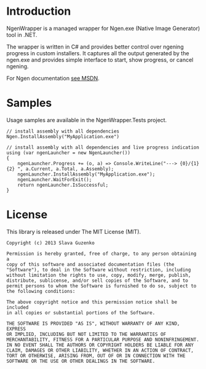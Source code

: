 # Introduction

NgenWrapper is a managed wrapper for Ngen.exe (Native Image Generator) tool in .NET.

The wrapper is written in C# and provides better control over ngening 
progress in custom installers. It captures all the output generated by 
the ngen.exe and provides simple interface to start, show progress, or 
cancel ngening. 

For Ngen documentation [see MSDN](http://msdn.microsoft.com/en-us/library/6t9t5wcf.aspx).

# Samples

Usage samples are available in the NgenWrapper.Tests project. 

	// install assembly with all dependencies
	Ngen.InstallAssembly("MyApplication.exe")

	// install assembly with all dependencies and live progress indication
    using (var ngenLauncher = new NgenLauncher())
    {
        ngenLauncher.Progress += (o, a) => Console.WriteLine("---> {0}/{1} {2} ", a.Current, a.Total, a.Assembly);
        ngenLauncher.InstallAssembly("MyApplication.exe");
        ngenLauncher.WaitForExit();
        return ngenLauncher.IsSuccessful;
    }

# License

This library is released under The MIT License (MIT).

	Copyright (c) 2013 Slava Guzenko 

	Permission is hereby granted, free of charge, to any person obtaining a 
	copy of this software and associated documentation files (the 
	"Software"), to deal in the Software without restriction, including 
	without limitation the rights to use, copy, modify, merge, publish, 
	distribute, sublicense, and/or sell copies of the Software, and to 
	permit persons to whom the Software is furnished to do so, subject to 
	the following conditions: 

	The above copyright notice and this permission notice shall be included 
	in all copies or substantial portions of the Software. 

	THE SOFTWARE IS PROVIDED "AS IS", WITHOUT WARRANTY OF ANY KIND, EXPRESS 
	OR IMPLIED, INCLUDING BUT NOT LIMITED TO THE WARRANTIES OF 
	MERCHANTABILITY, FITNESS FOR A PARTICULAR PURPOSE AND NONINFRINGEMENT. 
	IN NO EVENT SHALL THE AUTHORS OR COPYRIGHT HOLDERS BE LIABLE FOR ANY 
	CLAIM, DAMAGES OR OTHER LIABILITY, WHETHER IN AN ACTION OF CONTRACT, 
	TORT OR OTHERWISE, ARISING FROM, OUT OF OR IN CONNECTION WITH THE 
	SOFTWARE OR THE USE OR OTHER DEALINGS IN THE SOFTWARE. 
